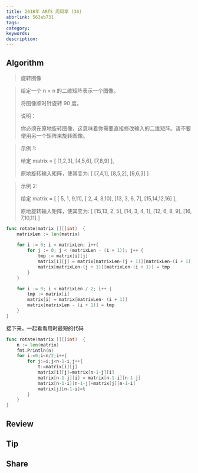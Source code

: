 ```yaml
---
title: 2018年 ARTS 周周享 (36)
abbrlink: 563ab731
tags:
category:
keywords:
description:
---
```


## Algorithm

> 旋转图像

> 给定一个 n × n 的二维矩阵表示一个图像。
> 
> 将图像顺时针旋转 90 度。
> 
> 说明：
> 
> 你必须在原地旋转图像，这意味着你需要直接修改输入的二维矩阵。请不要使用另一个矩阵来旋转图像。

> 示例 1:
> 
> 给定 matrix = 
> [
>   [1,2,3],
>   [4,5,6],
>   [7,8,9]
> ],
> 
> 原地旋转输入矩阵，使其变为:
[
  [7,4,1],
  [8,5,2],
  [9,6,3]
]

> 示例 2:
> 
> 给定 matrix =
[
  [ 5, 1, 9,11],
  [ 2, 4, 8,10],
  [13, 3, 6, 7],
  [15,14,12,16]
], 
> 
> 原地旋转输入矩阵，使其变为:
[
  [15,13, 2, 5],
  [14, 3, 4, 1],
  [12, 6, 8, 9],
  [16, 7,10,11]
]

```go
func rotate(matrix [][]int)  {
    matrixLen := len(matrix)
		
    for i := 0; i < matrixLen; i++{
        for j := 0; j < (matrixLen - (i + 1)); j++ {
            tmp := matrix[i][j]
            matrix[i][j] = matrix[matrixLen-(j + 1)][matrixLen-(i + 1)]
            matrix[matrixLen-(j + 1)][matrixLen-(i + 1)] = tmp
        }    
    }

    for i := 0; i < matrixLen / 2; i++ {
        tmp := matrix[i]
        matrix[i] = matrix[matrixLen- (i + 1)]
        matrix[matrixLen - (i + 1)] = tmp
    }
}
```

接下来，一起看看用时最短的代码

```go
func rotate(matrix [][]int)  {
    n := len(matrix)
    fmt.Println(n)
    for i:=0;i<n/2;i++{
        for j:=i;j<n-1-i;j++{
            t:=matrix[i][j]
            matrix[i][j]=matrix[n-1-j][i]
            matrix[n-1-j][i] = matrix[n-1-i][n-1-j]
            matrix[n-1-i][n-1-j]=matrix[j][n-1-i]
            matrix[j][n-1-i]=t
        }
    }
}
```

## Review

## Tip

## Share

